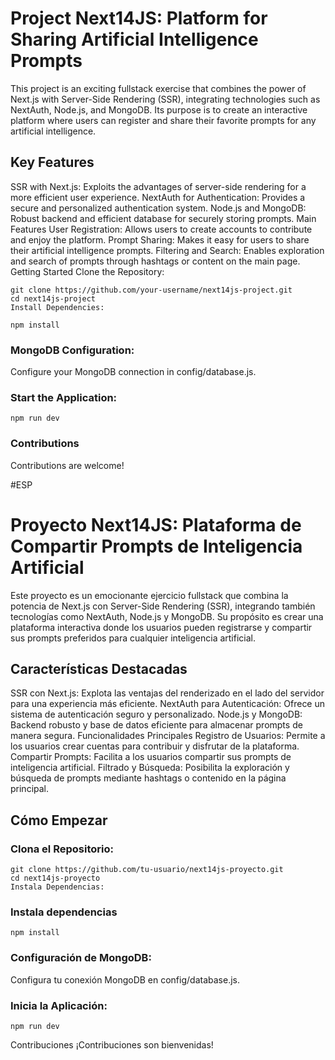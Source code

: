 # Project Next14JS: Platform for Sharing Artificial Intelligence Prompts
This project is an exciting fullstack exercise that combines the power of Next.js with Server-Side Rendering (SSR), integrating technologies such as NextAuth, Node.js, and MongoDB. Its purpose is to create an interactive platform where users can register and share their favorite prompts for any artificial intelligence.

## Key Features
SSR with Next.js: Exploits the advantages of server-side rendering for a more efficient user experience.
NextAuth for Authentication: Provides a secure and personalized authentication system.
Node.js and MongoDB: Robust backend and efficient database for securely storing prompts.
Main Features
User Registration: Allows users to create accounts to contribute and enjoy the platform.
Prompt Sharing: Makes it easy for users to share their artificial intelligence prompts.
Filtering and Search: Enables exploration and search of prompts through hashtags or content on the main page.
Getting Started
Clone the Repository:

```
git clone https://github.com/your-username/next14js-project.git
cd next14js-project
Install Dependencies:
```

```
npm install
```
### MongoDB Configuration:

Configure your MongoDB connection in config/database.js.

### Start the Application:

```
npm run dev
```
### Contributions
Contributions are welcome!

#ESP

# Proyecto Next14JS: Plataforma de Compartir Prompts de Inteligencia Artificial
Este proyecto es un emocionante ejercicio fullstack que combina la potencia de Next.js con Server-Side Rendering (SSR), integrando también tecnologías como NextAuth, Node.js y MongoDB. Su propósito es crear una plataforma interactiva donde los usuarios pueden registrarse y compartir sus prompts preferidos para cualquier inteligencia artificial.

## Características Destacadas
SSR con Next.js: Explota las ventajas del renderizado en el lado del servidor para una experiencia más eficiente.
NextAuth para Autenticación: Ofrece un sistema de autenticación seguro y personalizado.
Node.js y MongoDB: Backend robusto y base de datos eficiente para almacenar prompts de manera segura.
Funcionalidades Principales
Registro de Usuarios: Permite a los usuarios crear cuentas para contribuir y disfrutar de la plataforma.
Compartir Prompts: Facilita a los usuarios compartir sus prompts de inteligencia artificial.
Filtrado y Búsqueda: Posibilita la exploración y búsqueda de prompts mediante hashtags o contenido en la página principal.

## Cómo Empezar

### Clona el Repositorio:


```
git clone https://github.com/tu-usuario/next14js-proyecto.git
cd next14js-proyecto
Instala Dependencias:
```
### Instala dependencias
```
npm install

```
### Configuración de MongoDB:
Configura tu conexión MongoDB en config/database.js.
### Inicia la Aplicación:
  
```
npm run dev
```
Contribuciones
¡Contribuciones son bienvenidas!
